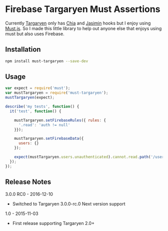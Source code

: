 # Firebase Targaryen Must Assertions

Currently [Targaryen](https://github.com/goldibex/targaryen) only has
[Chia](http://chaijs.com/) and [Jasimin](http://jasmine.github.io/) hooks but
I enjoy using [Must.js](https://github.com/moll/js-must). So I made this little
library to help out anyone else that enjoys using must but also uses Firebase.

## Installation

```bash
npm install must-targaryen --save-dev
```

## Usage

```javascript
var expect = require('must');
var mustTargaryen = require('must-targaryen');
mustTargaryen(expect);

describe('my tests', function() {
  it('test', function() {

    mustTargaryen.setFirebaseRules({ rules: {
      '.read': 'auth != null'
    }});

    mustTargaryen.setFirebaseData({
      users: {}
    });

    expect(mustTargaryen.users.unauthenticated).cannot.read.path('/users');
  });
});
```

## Release Notes
3.0.0 RC0 - 2016-12-10
- Switched to Targaryen 3.0.0-rc.0 Next version support

1.0 - 2015-11-03
- First release supporting Targaryen 2.0+
